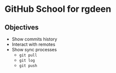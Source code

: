 # GitHub School for rgdeen

## Objectives

* Show commits history
* Interact with remotes
* Show sync processes
  * `git pull`
  * `git log`
  * `git push`

